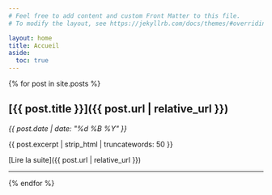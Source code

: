 ```yaml
---
# Feel free to add content and custom Front Matter to this file.
# To modify the layout, see https://jekyllrb.com/docs/themes/#overriding-theme-defaults

layout: home
title: Accueil
aside:
  toc: true
---
```


{% for post in site.posts %}
## [{{ post.title }}]({{ post.url | relative_url }})

*{{ post.date | date: "%d %B %Y" }}*

{{ post.excerpt | strip_html | truncatewords: 50 }}

[Lire la suite]({{ post.url | relative_url }})

---

{% endfor %}